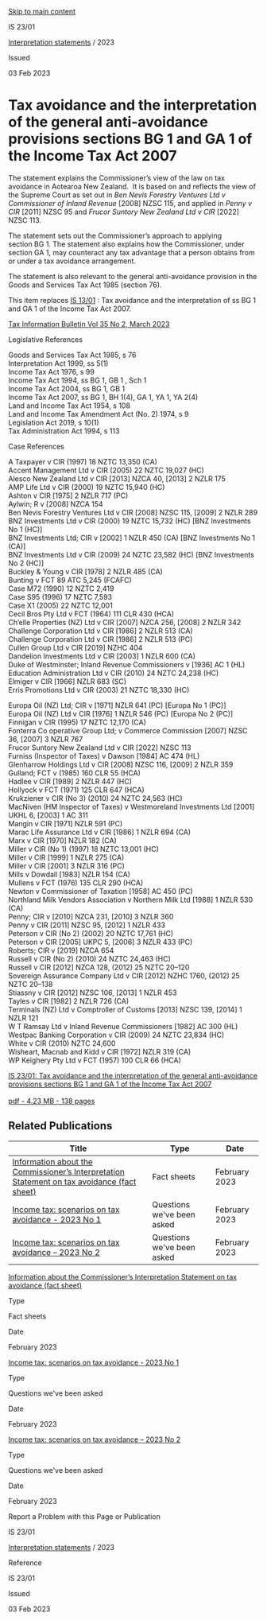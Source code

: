 [Skip to main content](#main-content-tt)

IS 23/01

[Interpretation statements](/publications#f-ttTypeFacet=Interpretation%20statements&sort=%40irscttissuedatetime%20descending&numberOfResults=25)
 / 2023

Issued

03 Feb 2023

Tax avoidance and the interpretation of the general anti-avoidance provisions sections BG 1 and GA 1 of the Income Tax Act 2007
===============================================================================================================================

The statement explains the Commissioner’s view of the law on tax avoidance in Aotearoa New Zealand.  It is based on and reflects the view of the Supreme Court as set out in _Ben Nevis Forestry Ventures Ltd v Commissioner of Inland Revenue_ \[2008\] NZSC 115, and applied in _Penny v CIR_ \[2011\] NZSC 95 and _Frucor Suntory New Zealand Ltd v CIR_ \[2022\] NZSC 113. 

The statement sets out the Commissioner’s approach to applying section BG 1\. The statement also explains how the Commissioner, under section GA 1, may counteract any tax advantage that a person obtains from or under a tax avoidance arrangement. 

The statement is also relevant to the general anti-avoidance provision in the Goods and Services Tax Act 1985 (section 76).

This item replaces [IS 13/01](/interpretation-statements/is-1301-tax-avoidance-and-the-interpretation-of-sections-bg-1-and-ga-1-of-the-income-tax-act-2007)
: Tax avoidance and the interpretation of ss BG 1 and GA 1 of the Income Tax Act 2007.

[Tax Information Bulletin Vol 35 No 2, March 2023](/tib/volume-35---2023/tib-vol-35-no2)

Legislative References

Goods and Services Tax Act 1985, s 76  
Interpretation Act 1999, ss 5(1)  
Income Tax Act 1976, s 99  
Income Tax Act 1994, ss BG 1, GB 1 , Sch 1  
Income Tax Act 2004, ss BG 1, GB 1  
Income Tax Act 2007, ss BG 1, BH 1(4), GA 1, YA 1, YA 2(4)  
Land and Income Tax Act 1954, s 108  
Land and Income Tax Amendment Act (No. 2) 1974, s 9  
Legislation Act 2019, s 10(1)  
Tax Administration Act 1994, s 113

Case References

A Taxpayer v CIR (1997) 18 NZTC 13,350 (CA)  
Accent Management Ltd v CIR (2005) 22 NZTC 19,027 (HC)  
Alesco New Zealand Ltd v CIR \[2013\] NZCA 40, \[2013\] 2 NZLR 175  
AMP Life Ltd v CIR (2000) 19 NZTC 15,940 (HC)  
Ashton v CIR \[1975\] 2 NZLR 717 (PC)  
Aylwin; R v \[2008\] NZCA 154  
Ben Nevis Forestry Ventures Ltd v CIR \[2008\] NZSC 115, \[2009\] 2 NZLR 289  
BNZ Investments Ltd v CIR (2000) 19 NZTC 15,732 (HC) \[BNZ Investments No 1 (HC)\]  
BNZ Investments Ltd; CIR v \[2002\] 1 NZLR 450 (CA) \[BNZ Investments No 1 (CA)\]  
BNZ Investments Ltd v CIR (2009) 24 NZTC 23,582 (HC) \[BNZ Investments No 2 (HC)\]  
Buckley & Young v CIR \[1978\] 2 NZLR 485 (CA)  
Bunting v FCT 89 ATC 5,245 (FCAFC)  
Case M72 (1990) 12 NZTC 2,419  
Case S95 (1996) 17 NZTC 7,593  
Case X1 (2005) 22 NZTC 12,001  
Cecil Bros Pty Ltd v FCT (1964) 111 CLR 430 (HCA)  
Ch’elle Properties (NZ) Ltd v CIR \[2007\] NZCA 256, \[2008\] 2 NZLR 342  
Challenge Corporation Ltd v CIR \[1986\] 2 NZLR 513 (CA)  
Challenge Corporation Ltd v CIR \[1986\] 2 NZLR 513 (PC)  
Cullen Group Ltd v CIR \[2019\] NZHC 404  
Dandelion Investments Ltd v CIR \[2003\] 1 NZLR 600 (CA)  
Duke of Westminster; Inland Revenue Commissioners v \[1936\] AC 1 (HL)  
Education Administration Ltd v CIR (2010) 24 NZTC 24,238 (HC)  
Elmiger v CIR \[1966\] NZLR 683 (SC)  
Erris Promotions Ltd v CIR (2003) 21 NZTC 18,330 (HC)  
  
  
  
  
Europa Oil (NZ) Ltd; CIR v \[1971\] NZLR 641 (PC) \[Europa No 1 (PC)\]  
Europa Oil (NZ) Ltd v CIR \[1976\] 1 NZLR 546 (PC) \[Europa No 2 (PC)\]  
Finnigan v CIR (1995) 17 NZTC 12,170 (CA)  
Fonterra Co operative Group Ltd; v Commerce Commission \[2007\] NZSC 36, \[2007\] 3 NZLR 767  
Frucor Suntory New Zealand Ltd v CIR \[2022\] NZSC 113  
Furniss (Inspector of Taxes) v Dawson \[1984\] AC 474 (HL)  
Glenharrow Holdings Ltd v CIR \[2008\] NZSC 116, \[2009\] 2 NZLR 359  
Gulland; FCT v (1985) 160 CLR 55 (HCA)  
Hadlee v CIR \[1989\] 2 NZLR 447 (HC)  
Hollyock v FCT (1971) 125 CLR 647 (HCA)  
Krukziener v CIR (No 3) (2010) 24 NZTC 24,563 (HC)  
MacNiven (HM Inspector of Taxes) v Westmoreland Investments Ltd \[2001\] UKHL 6, \[2003\] 1 AC 311  
Mangin v CIR \[1971\] NZLR 591 (PC)  
Marac Life Assurance Ltd v CIR \[1986\] 1 NZLR 694 (CA)  
Marx v CIR \[1970\] NZLR 182 (CA)  
Miller v CIR (No 1) (1997) 18 NZTC 13,001 (HC)  
Miller v CIR \[1999\] 1 NZLR 275 (CA)  
Miller v CIR \[2001\] 3 NZLR 316 (PC)  
Mills v Dowdall \[1983\] NZLR 154 (CA)  
Mullens v FCT (1976) 135 CLR 290 (HCA)  
Newton v Commissioner of Taxation \[1958\] AC 450 (PC)  
Northland Milk Vendors Association v Northern Milk Ltd \[1988\] 1 NZLR 530 (CA)  
Penny; CIR v \[2010\] NZCA 231, \[2010\] 3 NZLR 360  
Penny v CIR \[2011\] NZSC 95, \[2012\] 1 NZLR 433  
Peterson v CIR (No 2) (2002) 20 NZTC 17,761 (HC)  
Peterson v CIR \[2005\] UKPC 5, \[2006\] 3 NZLR 433 (PC)  
Roberts; CIR v \[2019\] NZCA 654  
Russell v CIR (No 2) (2010) 24 NZTC 24,463 (HC)  
Russell v CIR \[2012\] NZCA 128, (2012) 25 NZTC 20–120  
Sovereign Assurance Company Ltd v CIR \[2012\] NZHC 1760, (2012) 25 NZTC 20–138  
Stiassny v CIR \[2012\] NZSC 106, \[2013\] 1 NZLR 453  
Tayles v CIR \[1982\] 2 NZLR 726 (CA)  
Terminals (NZ) Ltd v Comptroller of Customs \[2013\] NZSC 139, \[2014\] 1 NZLR 121  
W T Ramsay Ltd v Inland Revenue Commissioners \[1982\] AC 300 (HL)  
Westpac Banking Corporation v CIR (2009) 24 NZTC 23,834 (HC)  
White v CIR (2010) NZTC 24,600  
Wisheart, Macnab and Kidd v CIR \[1972\] NZLR 319 (CA)  
WP Keighery Pty Ltd v FCT (1957) 100 CLR 66 (HCA)  

[IS 23/01: Tax avoidance and the interpretation of the general anti-avoidance provisions sections BG 1 and GA 1 of the Income Tax Act 2007\
\
pdf \- 4.23 MB \- 138 pages](/-/media/project/ir/tt/pdfs/interpretation-statements/2023/is-23-01.pdf?modified=20230208032150&modified=20230208032150 "IS 23/01: Tax avoidance and the interpretation of the general anti-avoidance provisions sections BG 1 and GA 1 of the Income Tax Act 2007")

Related Publications
--------------------

| Title | Type | Date |
| --- | --- | --- |
| [Information about the Commissioner’s Interpretation Statement on tax avoidance (fact sheet)](/fact-sheets/2023/is-23-01-fs) | Fact sheets | February 2023 |
| [Income tax: scenarios on tax avoidance - 2023 No 1](/questions-we-ve-been-asked/2023/qb-23-01) | Questions we've been asked | February 2023 |
| [Income tax: scenarios on tax avoidance – 2023 No 2](/questions-we-ve-been-asked/2023/qb-23-02) | Questions we've been asked | February 2023 |

[Information about the Commissioner’s Interpretation Statement on tax avoidance (fact sheet)](/fact-sheets/2023/is-23-01-fs)

Type

Fact sheets

Date

February 2023

[Income tax: scenarios on tax avoidance - 2023 No 1](/questions-we-ve-been-asked/2023/qb-23-01)

Type

Questions we've been asked

Date

February 2023

[Income tax: scenarios on tax avoidance – 2023 No 2](/questions-we-ve-been-asked/2023/qb-23-02)

Type

Questions we've been asked

Date

February 2023

Report a Problem with this Page or Publication

IS 23/01

[Interpretation statements](/publications#f-ttTypeFacet=Interpretation%20statements&sort=%40irscttissuedatetime%20descending&numberOfResults=25)
 / 2023

Reference

IS 23/01

Issued

03 Feb 2023